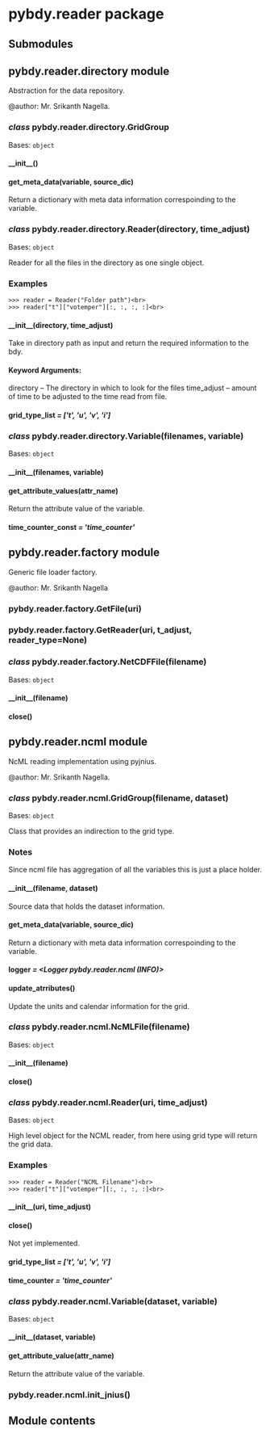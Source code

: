 # pybdy.reader package

## Submodules

## pybdy.reader.directory module

Abstraction for the data repository.

@author: Mr. Srikanth Nagella.

### *class* pybdy.reader.directory.GridGroup

Bases: `object`

#### \_\_init\_\_()

#### get_meta_data(variable, source_dic)

Return a dictionary with meta data information correspoinding to the variable.

### *class* pybdy.reader.directory.Reader(directory, time_adjust)

Bases: `object`

Reader for all the files in the directory as one single object.

### Examples

```pycon
>>> reader = Reader("Folder path")<br>
>>> reader["t"]["votemper"][:, :, :, :]<br>
```

#### \_\_init\_\_(directory, time_adjust)

Take in directory path as input and return the required information to the bdy.

#### Keyword Arguments:

directory – The directory in which to look for the files
time_adjust – amount of time to be adjusted to the time read from file.

#### grid_type_list *= ['t', 'u', 'v', 'i']*

### *class* pybdy.reader.directory.Variable(filenames, variable)

Bases: `object`

#### \_\_init\_\_(filenames, variable)

#### get_attribute_values(attr_name)

Return the attribute value of the variable.

#### time_counter_const *= 'time_counter'*

## pybdy.reader.factory module

Generic file loader factory.

@author: Mr. Srikanth Nagella

### pybdy.reader.factory.GetFile(uri)

### pybdy.reader.factory.GetReader(uri, t_adjust, reader_type=None)

### *class* pybdy.reader.factory.NetCDFFile(filename)

Bases: `object`

#### \_\_init\_\_(filename)

#### close()

## pybdy.reader.ncml module

NcML reading implementation using pyjnius.

@author: Mr. Srikanth Nagella.

### *class* pybdy.reader.ncml.GridGroup(filename, dataset)

Bases: `object`

Class that provides an indirection to the grid type.

### Notes

Since ncml file has aggregation of all the variables this is just a place holder.

#### \_\_init\_\_(filename, dataset)

Source data that holds the dataset information.

#### get_meta_data(variable, source_dic)

Return a dictionary with meta data information correspoinding to the variable.

#### logger *= \<Logger pybdy.reader.ncml (INFO)>*

#### update_atrributes()

Update the units and calendar information for the grid.

### *class* pybdy.reader.ncml.NcMLFile(filename)

Bases: `object`

#### \_\_init\_\_(filename)

#### close()

### *class* pybdy.reader.ncml.Reader(uri, time_adjust)

Bases: `object`

High level object for the NCML reader, from here using grid type will return the grid data.

### Examples

```pycon
>>> reader = Reader("NCML Filename")<br>
>>> reader["t"]["votemper"][:, :, :, :]<br>
```

#### \_\_init\_\_(uri, time_adjust)

#### close()

Not yet implemented.

#### grid_type_list *= ['t', 'u', 'v', 'i']*

#### time_counter *= 'time_counter'*

### *class* pybdy.reader.ncml.Variable(dataset, variable)

Bases: `object`

#### \_\_init\_\_(dataset, variable)

#### get_attribute_value(attr_name)

Return the attribute value of the variable.

### pybdy.reader.ncml.init_jnius()

## Module contents
